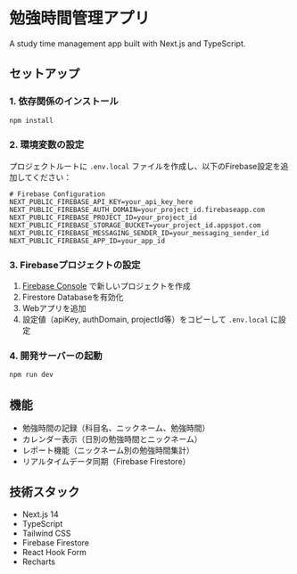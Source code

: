 # 勉強時間管理アプリ

A study time management app built with Next.js and TypeScript.

## セットアップ

### 1. 依存関係のインストール

```bash
npm install
```

### 2. 環境変数の設定

プロジェクトルートに `.env.local` ファイルを作成し、以下のFirebase設定を追加してください：

```env
# Firebase Configuration
NEXT_PUBLIC_FIREBASE_API_KEY=your_api_key_here
NEXT_PUBLIC_FIREBASE_AUTH_DOMAIN=your_project_id.firebaseapp.com
NEXT_PUBLIC_FIREBASE_PROJECT_ID=your_project_id
NEXT_PUBLIC_FIREBASE_STORAGE_BUCKET=your_project_id.appspot.com
NEXT_PUBLIC_FIREBASE_MESSAGING_SENDER_ID=your_messaging_sender_id
NEXT_PUBLIC_FIREBASE_APP_ID=your_app_id
```

### 3. Firebaseプロジェクトの設定

1. [Firebase Console](https://console.firebase.google.com/) で新しいプロジェクトを作成
2. Firestore Databaseを有効化
3. Webアプリを追加
4. 設定値（apiKey, authDomain, projectId等）をコピーして `.env.local` に設定

### 4. 開発サーバーの起動

```bash
npm run dev
```

## 機能

- 勉強時間の記録（科目名、ニックネーム、勉強時間）
- カレンダー表示（日別の勉強時間とニックネーム）
- レポート機能（ニックネーム別の勉強時間集計）
- リアルタイムデータ同期（Firebase Firestore）

## 技術スタック

- Next.js 14
- TypeScript
- Tailwind CSS
- Firebase Firestore
- React Hook Form
- Recharts
